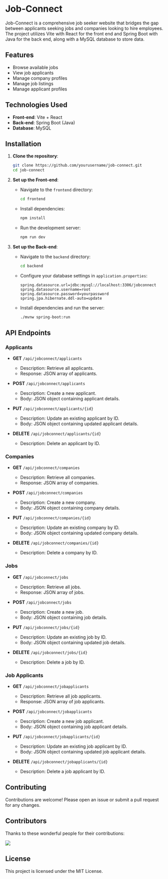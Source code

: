 # Job-Connect

Job-Connect is a comprehensive job seeker website that bridges the gap between applicants seeking jobs and companies looking to hire employees. The project utilizes Vite with React for the front end and Spring Boot with Java for the back end, along with a MySQL database to store data.

## Features

- Browse available jobs
- View job applicants
- Manage company profiles
- Manage job listings
- Manage applicant profiles

## Technologies Used

- **Front-end**: Vite + React
- **Back-end**: Spring Boot (Java)
- **Database**: MySQL

## Installation

1. **Clone the repository**:
    ```sh
    git clone https://github.com/yourusername/job-connect.git
    cd job-connect
    ```

2. **Set up the Front-end**:
    - Navigate to the `frontend` directory:
        ```sh
        cd frontend
        ```
    - Install dependencies:
        ```sh
        npm install
        ```
    - Run the development server:
        ```sh
        npm run dev
        ```

3. **Set up the Back-end**:
    - Navigate to the `backend` directory:
        ```sh
        cd backend
        ```
    - Configure your database settings in `application.properties`:
        ```properties
        spring.datasource.url=jdbc:mysql://localhost:3306/jobconnect
        spring.datasource.username=root
        spring.datasource.password=yourpassword
        spring.jpa.hibernate.ddl-auto=update
        ```
    - Install dependencies and run the server:
        ```sh
        ./mvnw spring-boot:run
        ```

## API Endpoints

### Applicants

- **GET** `/api/jobconnect/applicants`
    - Description: Retrieve all applicants.
    - Response: JSON array of applicants.

- **POST** `/api/jobconnect/applicants`
    - Description: Create a new applicant.
    - Body: JSON object containing applicant details.

- **PUT** `/api/jobconnect/applicants/{id}`
    - Description: Update an existing applicant by ID.
    - Body: JSON object containing updated applicant details.

- **DELETE** `/api/jobconnect/applicants/{id}`
    - Description: Delete an applicant by ID.

### Companies

- **GET** `/api/jobconnect/companies`
    - Description: Retrieve all companies.
    - Response: JSON array of companies.

- **POST** `/api/jobconnect/companies`
    - Description: Create a new company.
    - Body: JSON object containing company details.

- **PUT** `/api/jobconnect/companies/{id}`
    - Description: Update an existing company by ID.
    - Body: JSON object containing updated company details.

- **DELETE** `/api/jobconnect/companies/{id}`
    - Description: Delete a company by ID.

### Jobs

- **GET** `/api/jobconnect/jobs`
    - Description: Retrieve all jobs.
    - Response: JSON array of jobs.

- **POST** `/api/jobconnect/jobs`
    - Description: Create a new job.
    - Body: JSON object containing job details.

- **PUT** `/api/jobconnect/jobs/{id}`
    - Description: Update an existing job by ID.
    - Body: JSON object containing updated job details.

- **DELETE** `/api/jobconnect/jobs/{id}`
    - Description: Delete a job by ID.

### Job Applicants

- **GET** `/api/jobconnect/jobapplicants`
    - Description: Retrieve all job applicants.
    - Response: JSON array of job applicants.

- **POST** `/api/jobconnect/jobapplicants`
    - Description: Create a new job applicant.
    - Body: JSON object containing job applicant details.

- **PUT** `/api/jobconnect/jobapplicants/{id}`
    - Description: Update an existing job applicant by ID.
    - Body: JSON object containing updated job applicant details.

- **DELETE** `/api/jobconnect/jobapplicants/{id}`
    - Description: Delete a job applicant by ID.

## Contributing

Contributions are welcome! Please open an issue or submit a pull request for any changes.

## Contributors

Thanks to these wonderful people for their contributions:

<a href="https://github.com/OWNER/REPO/graphs/contributors">
  <img src="https://contrib.rocks/image?repo=OWNER/REPO" />
</a>

## License

This project is licensed under the MIT License.
